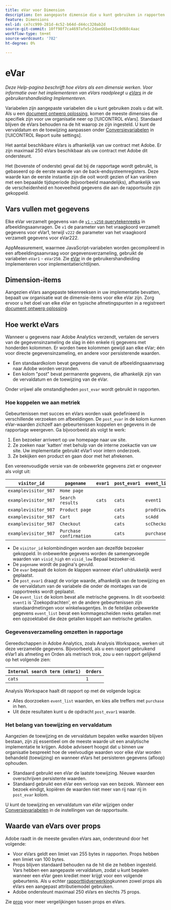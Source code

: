 ```yaml
---
title: eVar voor Dimension
description: Een aangepaste dimensie die u kunt gebruiken in rapporten.
feature: Dimensions
exl-id: ce7cc999-281d-4c52-b64d-d44cc320ab2d
source-git-commit: 10ff98f7ca4697afe5c2dae66be415c0d68c4aac
workflow-type: tm+mt
source-wordcount: '782'
ht-degree: 0%

---
```


# eVar

*Deze Help-pagina beschrijft hoe eVars als een dimensie werken. Voor informatie over het implementeren van eVars raadpleegt u [eVars](/help/implement/vars/page-vars/evar.md) in de gebruikershandleiding Implementeren.*

Variabelen zijn aangepaste variabelen die u kunt gebruiken zoals u dat wilt. Als u een [document ontwerp oplossing](/help/implement/prepare/solution-design.md), komen de meeste dimensies die specifiek zijn voor uw organisatie neer op [!UICONTROL eVars]. Standaard blijven de eVars behouden na de hit waarop ze zijn ingesteld. U kunt de vervaldatum en de toewijzing aanpassen onder [Conversievariabelen](/help/admin/admin/conversion-var-admin/conversion-var-admin.md) in [!UICONTROL Report suite settings].

Het aantal beschikbare eVars is afhankelijk van uw contract met Adobe. Er zijn maximaal 250 eVars beschikbaar als uw contract met Adobe dit ondersteunt.

Het (bovenste of onderste) geval dat bij de rapportage wordt gebruikt, is gebaseerd op de eerste waarde van de back-endsysteemregisters. Deze waarde kan de eerste instantie zijn die ooit wordt gezien of kan variëren met een bepaalde tijdsperiode (bijvoorbeeld maandelijks), afhankelijk van de verscheidenheid en hoeveelheid gegevens die aan de rapportsuite zijn gekoppeld.

## Vars vullen met gegevens

Elke eVar verzamelt gegevens van de [`v1` - `v250` querytekenreeks](/help/implement/validate/query-parameters.md) in afbeeldingsaanvragen. De `v1` de parameter van het vraagkoord verzamelt gegevens voor eVar1, terwijl `v222` de parameter van het vraagkoord verzamelt gegevens voor eVar222.

AppMeasurement, waarmee JavaScript-variabelen worden gecompileerd in een afbeeldingsaanvraag voor gegevensverzameling, gebruikt de variabelen `eVar1` - `eVar250`. Zie [eVar](/help/implement/vars/page-vars/evar.md) in de gebruikershandleiding Implementeren voor implementatierichtlijnen.

## Dimension-items

Aangezien eVars aangepaste tekenreeksen in uw implementatie bevatten, bepaalt uw organisatie wat de dimensie-items voor elke eVar zijn. Zorg ervoor u het doel van elke eVar en typische afmetingspunten in a registreert [document ontwerp oplossing](/help/implement/prepare/solution-design.md).

## Hoe werkt eVars

Wanneer u gegevens naar Adobe Analytics verzendt, vertalen de servers van de gegevensinzameling de slag in één enkele rij gegevens met honderden kolommen. Er worden twee kolommen gewijd aan elke eVar; één voor directe gegevensinzameling, en andere voor persisterende waarden.

* Een standaardkolom bevat gegevens die vanuit de afbeeldingsaanvraag naar Adobe worden verzonden.
* Een kolom &quot;post&quot; bevat permanente gegevens, die afhankelijk zijn van de vervaldatum en de toewijzing van de eVar.

Onder vrijwel alle omstandigheden `post_evar` wordt gebruikt in rapporten.

### Hoe koppelen we aan metriek

Gebeurtenissen met succes en eVars worden vaak gedefinieerd in verschillende verzoeken om afbeeldingen. De `post_evar` in de kolom kunnen eVar-waarden zichzelf aan gebeurtenissen koppelen en gegevens in de rapportage weergeven. Ga bijvoorbeeld als volgt te werk:

1. Een bezoeker arriveert op uw homepage naar uw site.
2. Ze zoeken naar &#39;katten&#39; met behulp van de interne zoekactie van uw site. Uw implementatie gebruikt eVar1 voor intern onderzoek.
3. Ze bekijken een product en gaan door met het afrekenen.

Een vereenvoudigde versie van de onbewerkte gegevens ziet er ongeveer als volgt uit:

| `visitor_id` | `pagename` | `evar1` | `post_evar1` | `event_list` |
| --- | --- | --- | --- | --- |
| `examplevisitor_987` | `Home page` |  |  |  |
| `examplevisitor_987` | `Search results` | `cats` | `cats` | `event1` |
| `examplevisitor_987` | `Product page` |  | `cats` | `prodView` |
| `examplevisitor_987` | `Cart` |  | `cats` | `scAdd` |
| `examplevisitor_987` | `Checkout` |  | `cats` | `scCheckout` |
| `examplevisitor_987` | `Purchase confirmation` |  | `cats` | `purchase` |

* De `visitor_id` kolombindingen worden aan dezelfde bezoeker gekoppeld. In onbewerkte gegevens worden de samengevoegde waarden van `visid_high` en `visid_low` Bepaal bezoeker-id.
* De `pagename` wordt de pagina&#39;s gevuld.
* De `evar` bepaalt de kolom de klappen wanneer eVar1 uitdrukkelijk werd geplaatst.
* De `post_evar1` draagt de vorige waarde, afhankelijk van de toewijzing en de vervaldatum van de variabele die onder de montages van de rapportreeks wordt geplaatst.
* De `event_list` de kolom bevat alle metrische gegevens. In dit voorbeeld: `event1` is &#39;Zoekopdrachten&#39;, en de andere gebeurtenissen zijn standaardmetingen voor winkelwagentjes. In de feitelijke onbewerkte gegevens `event_list` bevat een kommagescheiden reeks getallen met een opzoektabel die deze getallen koppelt aan metrische getallen.

### Gegevensverzameling omzetten in rapportage

Gereedschappen in Adobe Analytics, zoals Analysis Workspace, werken uit deze verzamelde gegevens. Bijvoorbeeld, als u een rapport gebruikend eVar1 als afmeting en Orden als metrisch trok, zou u een rapport gelijkend op het volgende zien:

| `Internal search term (eVar1)` | `Orders` |
| --- | --- |
| `cats` | `1` |

Analysis Workspace haalt dit rapport op met de volgende logica:

* Alles doorzoeken `event_list` waarden, en kies alle treffers met `purchase` in hen.
* Uit deze resultaten kunt u de opdracht `post_evar1` waarde.

### Het belang van toewijzing en vervaldatum

Aangezien de toewijzing en de vervaldatum bepalen welke waarden blijven bestaan, zijn zij essentieel om de meeste waarde uit een analytische implementatie te krijgen. Adobe adviseert hoogst dat u binnen uw organisatie bespreekt hoe de veelvoudige waarden voor elke eVar worden behandeld (toewijzing) en wanneer eVars het persisteren gegevens (afloop) ophouden.

* Standaard gebruikt een eVar de laatste toewijzing. Nieuwe waarden overschrijven persistente waarden.
* Standaard gebruikt een eVar een verloop van een bezoek. Wanneer een bezoek eindigt, kopiëren de waarden niet meer van rij naar rij in `post_evar` kolom.

U kunt de toewijzing en vervaldatum van eVar wijzigen onder [Conversievariabelen](/help/admin/admin/conversion-var-admin/conversion-var-admin.md) in de instellingen van de rapportsuite.

## Waarde van eVars over props

Adobe raadt in de meeste gevallen eVars aan, ondersteund door het volgende:

* Voor eVars geldt een limiet van 255 bytes in rapporten. Props hebben een limiet van 100 bytes.
* Props blijven standaard behouden na de hit die ze hebben ingesteld. Vars hebben een aangepaste vervaldatum, zodat u kunt bepalen wanneer een eVar geen krediet meer krijgt voor een volgende gebeurtenis. Als u echter [rapporttijdverwerking](/help/components/vrs/vrs-report-time-processing.md)kunnen zowel props als eVars een aangepast attributiemodel gebruiken.
* Adobe ondersteunt maximaal 250 eVars en slechts 75 props.

Zie [prop](prop.md) voor meer vergelijkingen tussen props en eVars.
